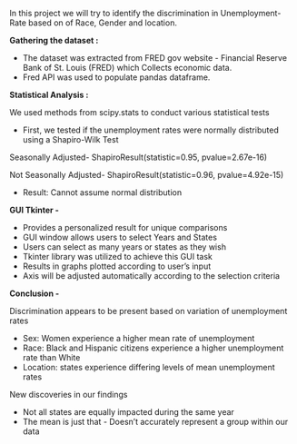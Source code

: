 In this project we will try to identify the discrimination in Unemployment-Rate based on of Race, Gender and location.


**Gathering the dataset :**

- The dataset was extracted from FRED gov website - Financial Reserve Bank of St. Louis (FRED) which Collects economic data.
- Fred API was used to populate pandas dataframe.

**Statistical Analysis :**

We used methods from scipy.stats to conduct various statistical tests
- First, we tested if the unemployment rates were normally distributed using a Shapiro-Wilk Test

Seasonally Adjusted-
ShapiroResult(statistic=0.95, pvalue=2.67e-16)

Not Seasonally Adjusted-
ShapiroResult(statistic=0.96, pvalue=4.92e-15)

- Result: Cannot assume normal distribution


**GUI Tkinter -**


- Provides a personalized result for unique comparisons
- GUI window allows users to select Years and States
- Users can select as many years or states as they wish
- Tkinter library was utilized to achieve this GUI task
- Results in graphs plotted according to user’s input
- Axis will be adjusted automatically according to the selection criteria


**Conclusion -**

Discrimination appears to be present based on variation of unemployment rates
- Sex: Women experience a higher mean rate of unemployment
- Race: Black and Hispanic citizens experience a higher unemployment rate than White
- Location: states experience differing levels of mean unemployment rates

New discoveries in our findings
- Not all states are equally impacted during the same year
- The mean is just that - Doesn’t accurately represent a group within our data
